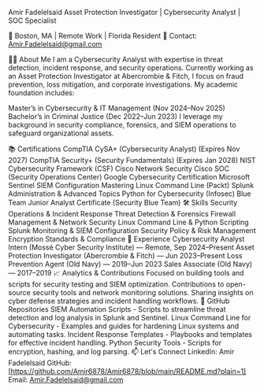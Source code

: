 Amir Fadelelsaid
Asset Protection Investigator | Cybersecurity Analyst | SOC Specialist

📍 Boston, MA | Remote Work | Florida Resident
📧 Contact: Amir.Fadelelsaid@gmail.com

👨‍💻 About Me
I am a Cybersecurity Analyst with expertise in threat detection, incident response, and security operations. Currently working as an Asset Protection Investigator at Abercrombie & Fitch, I focus on fraud prevention, loss mitigation, and corporate investigations. My academic foundation includes:

Master’s in Cybersecurity & IT Management (Nov 2024–Nov 2025)
Bachelor’s in Criminal Justice (Dec 2022–Jun 2023)
I leverage my background in security compliance, forensics, and SIEM operations to safeguard organizational assets.

📚 Certifications
CompTIA CySA+ (Cybersecurity Analyst) (Expires Nov 2027)
CompTIA Security+ (Security Fundamentals) (Expires Jan 2028)
NIST Cybersecurity Framework (CSF)
Cisco Network Security
Cisco SOC (Security Operations Center)
Google Cybersecurity Certification
Microsoft Sentinel SIEM Configuration
Mastering Linux Command Line (Packt)
Splunk Administration & Advanced Topics
Python for Cybersecurity (Infosec)
Blue Team Junior Analyst Certificate (Security Blue Team)
🛠️ Skills
Security Operations & Incident Response
Threat Detection & Forensics
Firewall Management & Network Security
Linux Command Line & Python Scripting
Splunk Monitoring & SIEM Configuration
Security Policy & Risk Management
Encryption Standards & Compliance
💼 Experience
Cybersecurity Analyst Intern (Mossé Cyber Security Institute) — Remote, Sep 2024–Present
Asset Protection Investigator (Abercrombie & Fitch) — Jun 2023–Present
Loss Prevention Agent (Old Navy) — 2019–Jun 2023
Sales Associate (Old Navy) — 2017–2019
📈 Analytics & Contributions
Focused on building tools and scripts for security testing and SIEM optimization.
Contributions to open-source security tools and network monitoring solutions.
Sharing insights on cyber defense strategies and incident handling workflows.
📂 GitHub Repositories
SIEM Automation Scripts - Scripts to streamline threat detection and log analysis in Splunk and Sentinel.
Linux Command Line for Cybersecurity - Examples and guides for hardening Linux systems and automating tasks.
Incident Response Templates - Playbooks and templates for effective incident handling.
Python Security Tools - Scripts for encryption, hashing, and log parsing.
📫 Let's Connect
LinkedIn: Amir Fadelelsaid
GitHub: [https://github.com/Amir6878/Amir6878/blob/main/README.md?plain=1]
Email: Amir.Fadelelsaid@gmail.com
